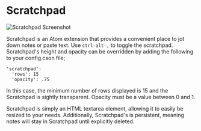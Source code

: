 # Scratchpad

![Scratchpad Screenshot](http://i.imgur.com/Nfy2o6j.png)

Scratchpad is an Atom extension that provides a convenient place to jot
down notes or paste text. Use `ctrl-alt-,` to toggle the scratchpad. Scratchpad's
height and opacity can be overridden by adding the following to your config.cson file;

```
'scratchpad':
  'rows': 15
  'opacity': .75
```

In this case, the minimum number of rows displayed is 15 and the Scratchpad is
sightly transparent. Opacity must be a value between 0 and 1.

Scratchpad is simply an HTML textarea element, allowing it to easily be resized
to your needs. Additionally, Scratchpad's is persistent, meaning notes will
stay in Scratchpad until explicitly deleted.
